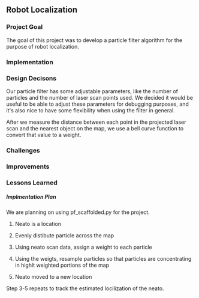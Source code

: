 ## Robot Localization

### Project Goal

The goal of this project was to develop a particle filter algorithm for the purpose of robot localization.

### Implementation


### Design Decisons

Our particle filter has some adjustable parameters, like the number of particles and the number of laser scan points used. We decided it would be useful to be able to adjust these parameters for debugging purposes, and it's also nice to have some flexibility when using the filter in general.

After we measure the distance between each point in the projected laser scan and the nearest object on the map, we use a bell curve function to convert that value to a weight.

### Challenges

### Improvements

### Lessons Learned

##### Implmentation Plan

We are planning on using pf_scaffolded.py for the project.

1) Neato is a location

2) Evenly distibute particle across the map

3) Using neato scan data, assign a weight to each particle

4) Using the weigts, resample particles so that particles are concentrating in highlt weighted portions of the map

5) Neato moved to a new location

Step 3-5 repeats to track the estimated locilization of the neato.

